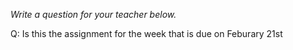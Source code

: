 _Write a question for your teacher below._

Q: Is this the assignment for the week that is due on Feburary 21st 
